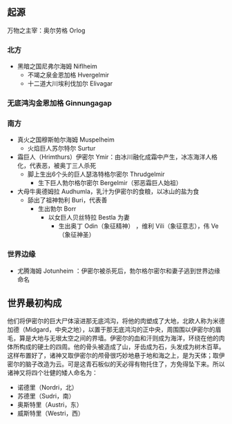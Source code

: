 ## 起源

万物之主宰：奥尔劳格 Orlog

### 北方

- 黑暗之国尼弗尔海姆 Niflheim
  - 不竭之泉金恩加格 Hvergelmir
  - 十二道大川埃利伐加尔 Elivagar

### 无底鸿沟金恩加格 Ginnungagap

### 南方

- 真火之国穆斯帕尔海姆 Muspelheim
  - 火焰巨人苏尔特尔 Surtur 
- 霜巨人（Hrimthurs）伊密尔 Ymir：由冰川融化成霜中产生，冰冻海洋人格化，代表恶，被奥丁三人杀死
  - 脚上生出6个头的巨人瑟洛特格尔密尔 Thrudgelmir
    - 生下巨人勃尔格尔密尔 Bergelmir（邪恶霜巨人始祖）
- 大母牛奥德姆拉 Audhumla，乳汁为伊密尔的食粮，以冰山的盐为食
  - 舔出了祖神勃利 Buri，代表善
    - 生出勃尔 Borr
      - 以女巨人贝丝特拉 Bestla 为妻
        - 生出奥丁 Odin（象征精神） ，维利 Vili（象征意志），伟 Ve（象征神圣）

### 世界边缘

- 尤腾海姆 Jotunheim ：伊密尔被杀死后，勃尔格尔密尔和妻子逃到世界边缘命名



## 世界最初构成

他们将伊密尔的巨大尸体滚进那无底鸿沟，将他的肉塑成了大地，北欧人称为米德加德（Midgard，中央之地），以置于那无底鸿沟的正中央，周围围以伊密尔的眉毛，算是大地与无垠太空之间的界墙。伊密尔的血和汗则成为海洋，环绕在他的肉体所构成的硬土的四周。他的骨头被造成了山，牙齿成为石，头发成为树木百草。这样布置好了，诸神又取伊密尔的颅骨很巧妙地悬于地和海之上，是为天体；取伊密尔的脑子改造为云。可是这青石板似的天必得有物托住了，方免得坠下来。所以诸神又将四个壮健的矮人命名为：

- 诺德里（Nordri，北）
- 苏德里（Sudri，南）
- 奥斯特里（Austri，东）
- 威斯特里（Westri，西）
